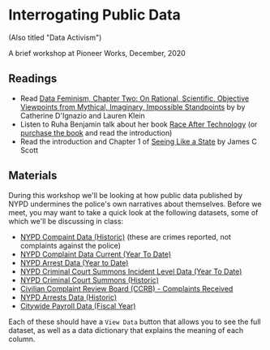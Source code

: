 # Interrogating Public Data

(Also titled "Data Activism")

A brief workshop at Pioneer Works, December, 2020

## Readings

* Read [Data Feminism, Chapter Two: On Rational, Scientific, Objective Viewpoints from Mythical, Imaginary, Impossible Standpoints](https://mitpressonpubpub.mitpress.mit.edu/pub/8tjbs2x5/release/2) by by Catherine D'Ignazio and Lauren Klein
* Listen to Ruha Benjamin talk about her book [Race After Technology](https://listen.datasociety.net/episodes/race-after-technology/transcript) (or [purchase the book](https://www.wiley.com/en-us/Race+After+Technology:+Abolitionist+Tools+for+the+New+Jim+Code-p-9781509526437) and read the introduction)
* Read the introduction and Chapter 1 of [Seeing Like a State](https://libcom.org/files/Seeing%20Like%20a%20State%20-%20James%20C.%20Scott.pdf) by James C Scott

## Materials

During this workshop we'll be looking at how public data published by NYPD undermines the police's own narratives about themselves. Before we meet, you may want to take a quick look at the following datasets, some of which we'll be discussing in class:

* [NYPD Compaint Data (Historic)](https://data.cityofnewyork.us/Public-Safety/NYPD-Complaint-Data-Historic/qgea-i56i) (these are crimes reported, not complaints against the police)
* [NYPD Complaint Data Current (Year To Date)](https://data.cityofnewyork.us/Public-Safety/NYPD-Complaint-Data-Current-Year-To-Date-/5uac-w243)
* [NYPD Arrest Data (Year to Date)](https://data.cityofnewyork.us/Public-Safety/NYPD-Arrest-Data-Year-to-Date-/uip8-fykc)
* [NYPD Criminal Court Summons Incident Level Data (Year To Date)](https://data.cityofnewyork.us/Public-Safety/NYPD-Criminal-Court-Summons-Incident-Level-Data-Ye/mv4k-y93f)
* [NYPD Criminal Court Summons (Historic)](https://data.cityofnewyork.us/Public-Safety/NYPD-Criminal-Court-Summons-Historic-/sv2w-rv3k)
* [Civilian Complaint Review Board (CCRB) - Complaints Received](https://data.cityofnewyork.us/Public-Safety/Civilian-Complaint-Review-Board-CCRB-Complaints-Re/63nx-cpi9)
* [NYPD Arrests Data (Historic)](https://data.cityofnewyork.us/Public-Safety/NYPD-Arrests-Data-Historic-/8h9b-rp9u)
* [Citywide Payroll Data (Fiscal Year)](https://data.cityofnewyork.us/City-Government/Citywide-Payroll-Data-Fiscal-Year-/k397-673e)

Each of these should have a `View Data` button that allows you to see the full dataset, as well as a data dictionary that explains the meaning of each column.
